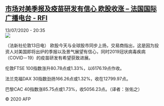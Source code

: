 <!--1594670172000-->
[市场对美季报及疫苗研发有信心 欧股收涨 – 法国国际广播电台 - RFI](http://www.rfi.fr//cn/contenu/20200713-%E5%B8%82%E5%9C%BA%E5%AF%B9%E7%BE%8E%E5%AD%A3%E6%8A%A5%E5%8F%8A%E7%96%AB%E8%8B%97%E7%A0%94%E5%8F%91%E6%9C%89%E4%BF%A1%E5%BF%83-%E6%AC%A7%E8%82%A1%E6%94%B6%E6%B6%A8)
------

<div>13/07/2020 - 20:35</div><img src="https://s.rfi.fr/media/display/31daa69c-c53b-11ea-bb4d-005056bff430/w:310/p:16x9/eco0001b.200714023502.jpg"><div class="t-content__body u-clearfix"><div class="m-interstitial"></div><p>（法新社伦敦13日电）    欧股今天与全球股市同步上扬，交易商指出，这是因为投资人对美国即将出炉的季报以及景气展望有信心，同时2019冠状病毒疾病（COVID－19）的疫苗研发有希望获致进展。</p><p>    伦敦FTSE 100指数涨升80.78点或1.33%，以6176.19点作收。</p><p>    法兰克福DAX 30指数劲扬166.26点或1.32%，收在12799.97点。</p><p>    巴黎CAC 40指数涨85.75点或1.73%，收5056.23点。（译者：张佑之）</p><p class="t-copyright">© 2020 AFP</p>        </div>
